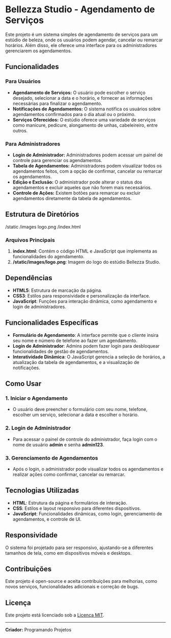 # Bellezza Studio - Agendamento de Serviços

Este projeto é um sistema simples de agendamento de serviços para um estúdio de beleza, onde os usuários podem agendar, cancelar ou remarcar horários. Além disso, ele oferece uma interface para os administradores gerenciarem os agendamentos.

## Funcionalidades

### Para Usuários
- **Agendamento de Serviços:** O usuário pode escolher o serviço desejado, selecionar a data e o horário, e fornecer as informações necessárias para finalizar o agendamento.
- **Notificações de Agendamentos:** O sistema notifica os usuários sobre agendamentos confirmados para o dia atual ou o próximo.
- **Serviços Oferecidos:** O estúdio oferece uma variedade de serviços como manicure, pedicure, alongamento de unhas, cabeleireiro, entre outros.

### Para Administradores
- **Login de Administrador:** Administradores podem acessar um painel de controle para gerenciar os agendamentos.
- **Tabela de Agendamentos:** Administradores podem visualizar todos os agendamentos feitos, com a opção de confirmar, cancelar ou remarcar os agendamentos.
- **Edição e Exclusão:** O administrador pode alterar o status dos agendamentos e excluir aqueles que não forem mais necessários.
- **Controle de Ações:** Existem botões para remarcar ou excluir agendamentos diretamente da tabela de agendamentos.

## Estrutura de Diretórios

/static
    /images
        logo.png
/index.html

### Arquivos Principais

1. **index.html**: Contém o código HTML e JavaScript que implementa as funcionalidades do agendamento.
2. **/static/images/logo.png**: Imagem do logo do estúdio Bellezza Studio.

## Dependências

- **HTML5**: Estrutura de marcação da página.
- **CSS3**: Estilos para responsividade e personalização da interface.
- **JavaScript**: Funções para interação dinâmica, como agendamento e login de administradores.

## Funcionalidades Específicas

- **Formulário de Agendamento**: A interface permite que o cliente insira seu nome e número de telefone ao fazer um agendamento.
- **Login de Administrador**: Admins podem fazer login para desbloquear funcionalidades de gestão de agendamentos.
- **Interatividade Dinâmica**: O JavaScript gerencia a seleção de horários, a atualização da tabela de agendamentos, e a visualização de notificações.
  
## Como Usar

### 1. Iniciar o Agendamento
- O usuário deve preencher o formulário com seu nome, telefone, escolher um serviço, selecionar a data e escolher o horário.
  
### 2. Login de Administrador
- Para acessar o painel de controle do administrador, faça login com o nome de usuário **admin** e senha **admin123**.

### 3. Gerenciamento de Agendamentos
- Após o login, o administrador pode visualizar todos os agendamentos e realizar ações como confirmar, cancelar ou remarcar.
  
## Tecnologias Utilizadas
- **HTML**: Estrutura da página e formulários de interação.
- **CSS**: Estilos e layout responsivo para diferentes dispositivos.
- **JavaScript**: Funcionalidades dinâmicas, como login, gerenciamento de agendamentos, e controle de UI.

## Responsividade

O sistema foi projetado para ser responsivo, ajustando-se a diferentes tamanhos de tela, como em dispositivos móveis e desktops.

## Contribuições

Este projeto é open-source e aceita contribuições para melhorias, como novos serviços, funcionalidades adicionais e correção de bugs.

## Licença

Este projeto está licenciado sob a [Licença MIT](LICENSE).

---

**Criador:** Programando Projetos